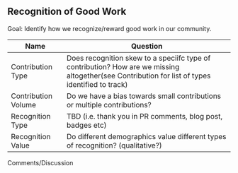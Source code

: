 ## Recognition of Good Work

Goal: Identify how we recognize/reward good work in our community.

Name | Question
--- | ---
Contribution Type | Does recognition skew to a speciifc type of contribution?  How are we missing altogether(see Contribution for list of types identified to track)
Contribution Volume | Do we have a bias towards small contributions or multiple contributions?
Recognition Type |  TBD (i.e. thank you in PR comments, blog post, badges  etc)
Recognition Value | Do different demographics value different types of recognition?  (qualitative?)

Comments/Discussion
